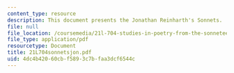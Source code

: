 ```yaml
---
content_type: resource
description: This document presents the Jonathan Reinharth's Sonnets.
file: null
file_location: /coursemedia/21l-704-studies-in-poetry-from-the-sonneteers-to-the-metaphysicals-spring-2006/4dc4b42060cbf5893c7bfaa3dcf6544c_21L704sonnetsjon.pdf
file_type: application/pdf
resourcetype: Document
title: 21L704sonnetsjon.pdf
uid: 4dc4b420-60cb-f589-3c7b-faa3dcf6544c
---
```

